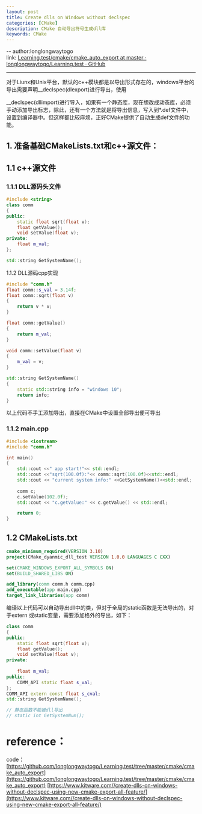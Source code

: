```yaml
---
layout: post
title: Create dlls on Windows without declspec
categories: [CMake]
description: CMake 自动导出符号生成dll库
keywords: CMake
---
```


-- 
author:longlongwaytogo  
link: [Learning.test/cmake/cmake_auto_export at master · longlongwaytogo/Learning.test · GitHub](https://github.com/longlongwaytogo/Learning.test/tree/master/cmake/cmake_auto_export)

---
对于Liunx和Unix平台，默认的c++模块都是以导出形式存在的，windows平台的导出需要声明__declspec(dlexport)进行导出，使用

__declspec(dllimport)进行导入，如果有一个静态库，现在想改成动态库，必须手动添加导出标志，除此，还有一个方法就是将导出信息，写入到*.def文件中，设置到编译器中。但这样都比较麻烦，正好CMake提供了自动生成def文件的功能。



## 1.  准备基础CMakeLists.txt和c++源文件：


## 1.1 c++源文件

### 1.1.1 DLL源码头文件

```cpp
#include <string>
class comm
{
public:
	static float sqrt(float v);
	float getValue();
	void setValue(float v);
private:
	float m_val;
};

std::string GetSystemName();

```

1.1.2 DLL源码cpp实现

```cpp
#include "comm.h"
float comm::s_val = 3.14f;
float comm::sqrt(float v)
{
	return v * v;
}

float comm::getValue()
{
	return m_val;
}

void comm::setValue(float v)
{
	m_val = v;
}

std::string GetSystemName()
{
	static std::string info = "windows 10";
	return info;
}
```

以上代码不手工添加导出，直接在CMake中设置全部导出便可导出

### 1.1.2 main.cpp

```cpp
#include <iostream>
#include "comm.h"

int main()
{
	std::cout <<" app start!"<< std::endl;
	std::cout <<"sqrt(100.0f):"<< comm::sqrt(100.0f)<<std::endl;
	std::cout << "current system info:" <<GetSystemName()<<std::endl;
	
	comm c;
	c.setValue(102.0f);
	std::cout << "c.getValue:" << c.getValue() << std::endl;

	return 0;
}

```



## 1.2 CMakeLists.txt

```cmake
cmake_minimum_required(VERSION 3.10)
project(CMake_dyanmic_dll_test VERSION 1.0.0 LANGUAGES C CXX)

set(CMAKE_WINDOWS_EXPORT_ALL_SYMBOLS ON)
set(BUILD_SHARED_LIBS ON)

add_library(comm comm.h comm.cpp)
add_executable(app main.cpp)
target_link_libraries(app comm)
```



 编译以上代码可以自动导出dll中的类，但对于全局的static函数是无法导出的，对于extern 或static变量，需要添加格外的导出，如下：

```cpp
class comm
{
public:
	static float sqrt(float v);
	float getValue();
	void setValue(float v);
private:
	
	float m_val;
public:
	COMM_API static float s_val;
};
COMM_API extern const float s_cval;
std::string GetSystemName();

// 静态函数不能被dll导出
// static int GetSystemNum();
```
# reference：
code：
[https://github.com/longlongwaytogo/Learning.test/tree/master/cmake/cmake_auto_export](https://github.com/longlongwaytogo/Learning.test/tree/master/cmake/cmake_auto_export)
[https://www.kitware.com//create-dlls-on-windows-without-declspec-using-new-cmake-export-all-feature/](https://www.kitware.com//create-dlls-on-windows-without-declspec-using-new-cmake-export-all-feature/)
